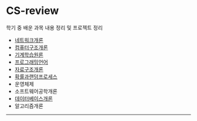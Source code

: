 # CS-review

학기 중 배운 과목 내용 정리 및 프로젝트 정리

- [네트워크개론](https://github.com/jun4021/CS-review/tree/master/Network)
- [컴퓨터구조개론](https://github.com/jun4021/CS-review/tree/master/Computer%20Architecture)
- [기계학습원론](https://github.com/jun4021/CS-review/tree/master/Fundamental%20of%20Machine%20Learning)
- [프로그래밍언어](https://github.com/jun4021/CS-review/tree/master/Programming%20Language)
- [자료구조개론](https://github.com/jun4021/CS-review/tree/master/DataStructure)
- [확률과랜덤프로세스](https://github.com/jun4021/CS-review/tree/master/Probability%20and%20Random%20Process)
- 운영체제
- 소프트웨어공학개론
- [데이터베이스개론](https://github.com/jun4021/CS-review/tree/master/Database)
- 알고리즘개론

--------
